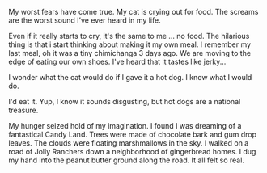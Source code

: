 My worst fears have come true.  My cat is crying out for food.
The screams are the worst sound I’ve ever heard in my life.

Even if it really starts to cry, it's the same to me ... no food.
The hilarious thing is that i start thinking about making it my own meal.
I remember my last meal, oh it was a tiny chimichanga 3 days ago.
We are moving to the edge of eating our own shoes.
I've heard that it tastes like jerky...

I wonder what the cat would do if I gave it a hot dog. I know
what I would do.

I'd eat it. Yup, I know it sounds disgusting, but hot dogs are a national
treasure.

My hunger seized hold of my imagination. I found I was dreaming of a fantastical
 Candy Land. Trees were made of chocolate bark and gum drop leaves. The clouds
were floating marshmallows in the sky. I walked on a road of Jolly Ranchers down
a neighborhood of gingerbread homes. I dug my hand into the peanut butter ground
along the road. It all felt so real.
